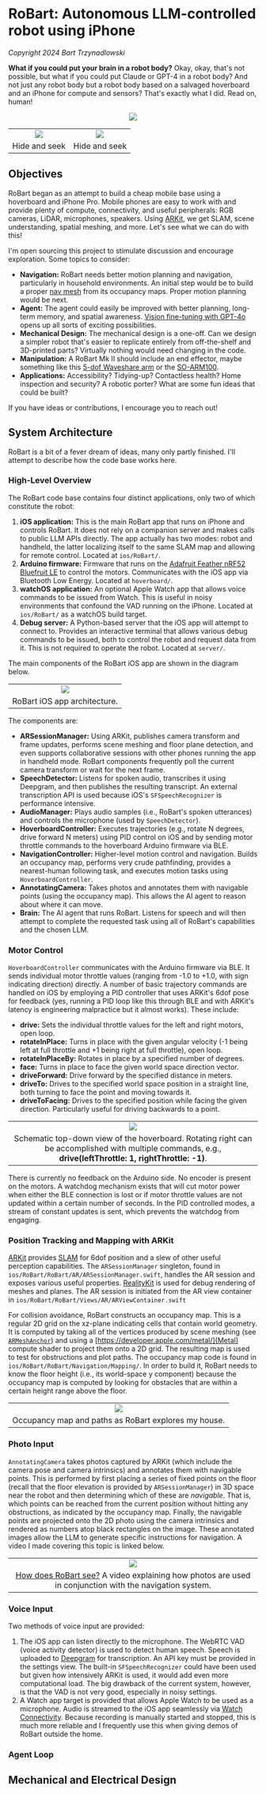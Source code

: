 # RoBart: Autonomous LLM-controlled robot using iPhone
*Copyright 2024 Bart Trzynadlowski*

**What if you could put your brain in a robot body?** Okay, okay, that's not possible, but what if you could put Claude or GPT-4 in a robot body? And not just any robot body but a robot body based on a salvaged hoverboard and an iPhone for compute and sensors? That's exactly what I did. Read on, human!

<p align="center"><img src="docs/Readme/Images/sealab.jpg" /></p>

<table align="center">
  <tr>
    <td align="center"><img src="docs/Readme/Images/hide_and_seek_cover.jpg" /></td> <td align="center"><img src="docs/Readme/Images/hide_and_seek_cover.jpg" /></td>
  </tr>
  <tr>
    <td align="center">Hide and seek</td> <td align="center">Hide and seek</td>
  </tr>
</table>

## Objectives

RoBart began as an attempt to build a cheap mobile base using a hoverboard and iPhone Pro. Mobile phones are easy to work with and provide plenty of compute, connectivity, and useful peripherals: RGB cameras, LiDAR, microphones, speakers. Using [ARKit](https://developer.apple.com/augmented-reality/arkit/), we get SLAM, scene understanding, spatial meshing, and more. Let's see what we can do with this!

I'm open sourcing this project to stimulate discussion and encourage exploration. Some topics to consider:

- **Navigation:** RoBart needs better motion planning and navigation, particularly in household environments. An initial step would be to build a proper [nav mesh](https://en.wikipedia.org/wiki/Navigation_mesh) from its occupancy maps. Proper motion planning would be next.
- **Agent:** The agent could easily be improved with better planning, long-term memory, and spatial awareness. [Vision fine-tuning with GPT-4o](https://openai.com/index/introducing-vision-to-the-fine-tuning-api/) opens up all sorts of exciting possibilities.
- **Mechanical Design:** The mechanical design is a one-off. Can we design a simpler robot that's easier to replicate entirely from off-the-shelf and 3D-printed parts? Virtually nothing would need changing in the code.
- **Manipulation:** A RoBart Mk II should include an end effector, maybe something like this [5-dof Waveshare arm](https://www.waveshare.com/roarm-m1.htm) or the [SO-ARM100](https://github.com/TheRobotStudio/SO-ARM100).
- **Applications:** Accessibility? Tidying-up? Contactless health? Home inspection and security? A robotic porter? What are some fun ideas that could be built?

If you have ideas or contributions, I encourage you to reach out!

## System Architecture

RoBart is a bit of a fever dream of ideas, many only partly finished. I'll attempt to describe how the code base works here.

### High-Level Overview

The RoBart code base contains four distinct applications, only two of which constitute the robot:

1. **iOS application:** This is the main RoBart app that runs on iPhone and controls RoBart. It does not rely on a companion server and makes calls to public LLM APIs directly. The app actually has two modes: robot and handheld, the latter localizing itself to the same SLAM map and allowing for remote control. Located at `ios/RoBart/`.
2. **Arduino firmware:** Firmware that runs on the [Adafruit Feather nRF52 Bluefruit LE](https://www.adafruit.com/product/3406?g=&gad_source=1&gclid=CjwKCAiA3ZC6BhBaEiwAeqfvykMG2eNFgYPQH7afzyBHNYS5us6RZF8WMFso22wj9rWsmRq58V3ItRoC2-QQAvD_BwE) to control the motors. Communicates with the iOS app via Bluetooth Low Energy. Located at `hoverboard/`.
3. **watchOS application:** An optional Apple Watch app that allows voice commands to be issued from Watch. This is useful in noisy environments that confound the VAD running on the iPhone. Located at `ios/RoBart/` as a watchOS build target.
4. **Debug server:** A Python-based server that the iOS app will attempt to connect to. Provides an interactive terminal that allows various debug commands to be issued, both to control the robot and request data from it. This is not required to operate the robot. Located at `server/`.

The main components of the RoBart iOS app are shown in the diagram below.

<table align="center">
  <tr>
    <td align="center"><img src="docs/Readme/Images/system_diagram.png" /></td>
  </tr>
  <tr>
    <td align="center">RoBart iOS app architecture.</td>
  </tr>
</table>

The components are:

- **ARSessionManager:** Using ARKit, publishes camera transform and frame updates, performs scene meshing and floor plane detection, and even supports collaborative sessions with other phones running the app in handheld mode. RoBart components frequently poll the current camera transform or wait for the next frame.
- **SpeechDetector:** Listens for spoken audio, transcribes it using Deepgram, and then publishes the resulting transcript. An external transcription API is used because iOS's `SFSpeechRecognizer` is performance intensive.
- **AudioManager:** Plays audio samples (i.e., RoBart's spoken utterances) and controls the microphone (used by `SpeechDetector`).
- **HoverboardController:** Executes trajectories (e.g., rotate N degrees, drive forward N meters) using PID control on iOS and by sending motor throttle commands to the hoverboard Arduino firmware via BLE.
- **NavigationController:** Higher-level motion control and navigation. Builds an occupancy map, performs very crude pathfinding, provides a nearest-human following task, and executes motion tasks using `HoverboardController`.
- **AnnotatingCamera:** Takes photos and annotates them with navigable points (using the occupancy map). This allows the AI agent to reason about where it can move.
- **Brain:** The AI agent that runs RoBart. Listens for speech and will then attempt to complete the requested task using all of RoBart's capabilities and the chosen LLM.

### Motor Control

`HoverboardController` communicates with the Arduino firmware via BLE. It sends individual motor throttle values (ranging from -1.0 to +1.0, with sign indicating direction) directly. A number of basic trajectory commands are handled on iOS by employing a PID controller that uses ARKit's 6dof pose for feedback (yes, running a PID loop like this through BLE and with ARKit's latency is engineering malpractice but it almost works). These include:

- **drive:** Sets the individual throttle values for the left and right motors, open loop.
- **rotateInPlace:** Turns in place with the given angular velocity (-1 being left at full throttle and +1 being right at full throttle), open loop.
- **rotateInPlaceBy:** Rotates in place by a specified number of degrees.
- **face:** Turns in place to face the given world space direction vector.
- **driveForward:** Drive forward by the specified distance in meters.
- **driveTo:** Drives to the specified world space position in a straight line, both turning to face the point and moving towards it.
- **driveToFacing:** Drives to the specified position while facing the given direction. Particularly useful for driving backwards to a point.

<table align="center">
  <tr>
    <td align="center"><img src="docs/Readme/Images/turn_right.png" /></td>
  </tr>
  <tr>
    <td align="center">Schematic top-down view of the hoverboard. Rotating right can be accomplished with multiple commands, e.g., <b>drive(leftThrottle: 1, rightThrottle: -1)</b>.</td>
  </tr>
</table>

There is currently no feedback on the Arduino side. No encoder is present on the motors. A watchdog mechanism exists that will cut motor power when either the BLE connection is lost or if motor throttle values are not updated within a certain number of seconds. In the PID controlled modes, a stream of constant updates is sent, which prevents the watchdog from engaging. 

### Position Tracking and Mapping with ARKit

[ARKit](https://developer.apple.com/augmented-reality/arkit/) provides [SLAM](https://en.wikipedia.org/wiki/Simultaneous_localization_and_mapping) for 6dof position and a slew of other useful perception capabilities. The `ARSessionManager` singleton, found in `ios/RoBart/RoBart/AR/ARSessionManager.swift`,
handles the AR session and exposes various useful properties. [RealityKit](https://developer.apple.com/documentation/realitykit) is used for debug rendering of meshes and planes. The AR session is initiated from the AR view container in `ios/RoBart/RoBart/Views/AR/ARViewContainer.swift`

For collision avoidance, RoBart constructs an occupancy map. This is a regular 2D grid on the xz-plane indicating cells that contain world geometry. It is computed by taking all of the vertices produced by scene meshing (see [`ARMeshAnchor`](https://developer.apple.com/documentation/arkit/armeshanchor)) and using a [https://developer.apple.com/metal/](Metal) compute shader to project them onto a 2D grid. The resulting map is used to test for obstructions and plot paths. The occupancy map code is found in `ios/RoBart/RoBart/Navigation/Mapping/`. In order to build it, RoBart needs to know the floor height (i.e., its world-space y component) because the occupancy map is computed by looking for obstacles that are within a certain height range above the floor.

<table align="center">
  <tr>
    <td align="center"><img src="docs/Readme/Images/occupancy_map.gif" /></td>
  </tr>
  <tr>
    <td align="center">Occupancy map and paths as RoBart explores my house.</td>
  </tr>
</table>

### Photo Input

`AnnotatingCamera` takes photos captured by ARKit (which include the camera pose and camera intrinsics) and annotates them with navigable points. This is performed by first placing a series of fixed points on the floor (recall that the floor elevation is provided by `ARSessionManager`) in 3D space near the robot and then determining which of these are *navigable*. That is, which points can be reached from the current position without hitting any obstructions, as indicated by the occupancy map. Finally, the navigable points are projected onto the 2D photo using the camera intrinsics and rendered as numbers atop black rectangles on the image. These annotated images allow the LLM to generate specific instructions for navigation. A video I made covering this topic is linked below.

<table align="center">
  <tr>
    <td align="center"><a href="https://www.youtube.com/shorts/68BlqNpVZNE"><img src="docs/Readme/Images/how_does_robart_see_cover.jpg" /></a></td>
  </tr>
  <tr>
    <td align="center"><a href="https://www.youtube.com/shorts/68BlqNpVZNE">How does RoBart see?</a> A video explaining how photos are used in conjunction with the navigation system.</td>
  </tr>
</table>

### Voice Input

Two methods of voice input are provided:

1. The iOS app can listen directly to the microphone. The WebRTC VAD (voice activity detector) is used to detect human speech. Speech is uploaded to [Deepgram](https://www.deepgram.com) for transcription. An API key must be provided in the settings view. The built-in `SFSpeechRecognizer` could have been used but given how intensively ARKit is used, it would add even more computational load. The big drawback of the current system, however, is that the VAD is not very good, especially in noisy settings.
2. A Watch app target is provided that allows Apple Watch to be used as a microphone. Audio is streamed to the iOS app seamlessly via [Watch Connectivity](https://developer.apple.com/documentation/watchconnectivity). Because recording is manually started and stopped, this is much more reliable and I frequently use this when giving demos of RoBart outside the home.

### Agent Loop

## Mechanical and Electrical Design

